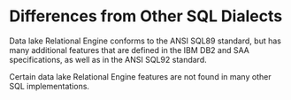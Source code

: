 <!-- loioa5937a7884f210159ae1d2db2a244b49 -->

# Differences from Other SQL Dialects

Data lake Relational Engine conforms to the ANSI SQL89 standard, but has many additional features that are defined in the IBM DB2 and SAA specifications, as well as in the ANSI SQL92 standard.

Certain data lake Relational Engine features are not found in many other SQL implementations.

